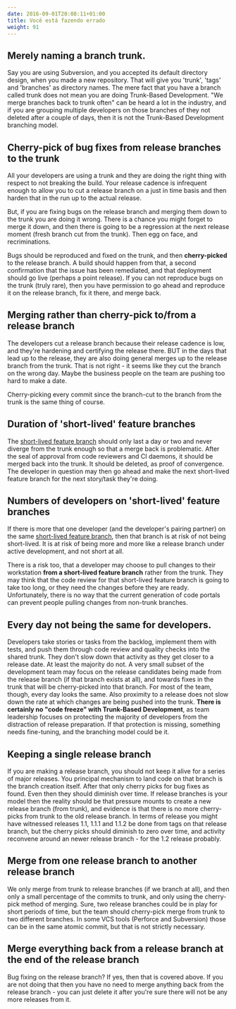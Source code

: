 ```yaml
---
date: 2016-09-01T20:08:11+01:00
title: Você está fazendo errado
weight: 91
---
```


## Merely naming a branch trunk.

Say you are using Subversion, and you accepted its default directory design, when you made a new repository. That will
give you 'trunk', 'tags' and 'branches' as directory names. The mere fact that you have a branch called trunk does not
mean you are doing Trunk-Based Development. "We merge branches back to trunk often" can be heard a lot in the industry,
and if you are grouping multiple developers on those branches of they not deleted after a couple of days, then it is
not the Trunk-Based Development branching model.

## Cherry-pick of bug fixes from release branches to the trunk

All your developers are using a trunk and they are doing the right thing with respect to not breaking the build. Your release
cadence is infrequent enough to allow you to cut a release branch on a just in time basis and then harden that in the run
up to the actual release.

But, if you are fixing bugs on the release branch and merging them down to the trunk you are doing
it wrong. There is a chance you might forget to merge it down, and then there is going to be a regression at the next
release moment (fresh branch cut from the trunk). Then egg on face, and recriminations.

Bugs should be reproduced and fixed on the trunk, and then **cherry-picked** to the release branch. A build should
happen from that, a second confirmation that the issue has been remediated, and that deployment should go live (perhaps
a point release).  If you can not reproduce bugs on the trunk (truly rare), then you have permission to go ahead and
reproduce it on the release branch, fix it there, and merge back.

## Merging rather than cherry-pick to/from a release branch

The developers cut a release branch because their release cadence is low, and they're hardening and certifying the release
there. BUT in the days that lead up to the release, they are also doing general merges up to the release branch from
the trunk. That is not right - it seems like they cut the branch on the wrong day. Maybe the business people on the team
are pushing too hard to make a date.

Cherry-picking every commit since the branch-cut to the branch from the trunk is the same thing of course.

## Duration of 'short-lived' feature branches

The [short-lived feature branch](short-lived-feature-branches) should only last a day or two and never diverge from the trunk enough so that a
merge back is problematic. After the seal of approval from code reviewers and CI
daemons, it should be merged back into the trunk. It should be deleted, as proof of convergence.
The developer in question may then go ahead and make the next short-lived feature branch for the next story/task they're doing.

## Numbers of developers on 'short-lived' feature branches

If there is more that one developer (and the developer's pairing partner) on the same [short-lived feature branch](/short-lived-feature-branches/),
then that branch is at risk of not being short-lived. It is at risk of being more and more like a release branch
under active development, and not short at all.

There is a risk too, that a developer may choose to pull changes to their workstation **from a short-lived feature
branch** rather from the trunk. They may think that the code review for that short-lived feature branch is going to take
too long, or they need the changes before they are ready. Unfortunately, there is no way that the current generation of
code portals can prevent people pulling changes from non-trunk branches.

## Every day not being the same for developers.

Developers take stories or tasks from the backlog, implement them with tests, and push them through code review and quality checks
into the shared trunk. They don't slow down that activity as they get closer to a release date. At least the majority do not. A very
small subset of the development team may focus on the release candidates being made from the release branch (if that
branch exists at all), and towards fixes in the trunk that will be cherry-picked into that branch. For most of the team, though,
every day looks the same. Also proximity to a release does not slow down the rate at which changes are being pushed into the
trunk. **There is certainly no "code freeze" with Trunk-Based Development**, as team leadership focuses on protecting the
majority of developers from the distraction of release preparation. If that protection is missing, something needs
fine-tuning, and the branching model could be it.

## Keeping a single release branch

If you are making a release branch, you should not keep it alive for a series of major releases. You principal
mechanism to land code on that branch is the branch creation itself. After that only cherry picks for bug
fixes as found. Even then they should diminish over time. If release branches is your model then the reality should
be that pressure mounts to create a new release branch (from trunk), and evidence is that there is no more
cherry-picks from trunk to the old release branch. In terms of release you might have witnessed releases 1.1, 1.1.1 and 1.1.2 be done from tags on that release branch, but the cherry picks should diminish to zero over time, and activity reconvene around an newer release branch - for the 1.2 release probably.

## Merge from one release branch to another release branch

We only merge from trunk to release branches (if we branch at all), and then only a small percentage of the
commits to trunk, and only using the cherry-pick method of merging.  Sure, two release branches could be in
play for short periods of time, but the team should cherry-pick merge from trunk to two different branches.
In some VCS tools (Perforce and Subversion) those can be in the same atomic commit, but that is not
strictly necessary.

## Merge everything back from a release branch at the end of the release branch

Bug fixing on the release branch? If yes, then that is covered above. If you are not doing that then you have no need
to merge anything back from the release branch - you can just delete it after you're sure there will not be any more
releases from it.
